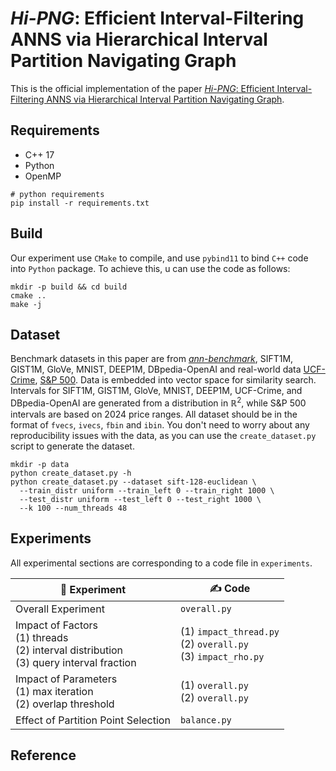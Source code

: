 # *Hi-PNG*: Efficient Interval-Filtering ANNS via Hierarchical Interval Partition Navigating Graph

This is the official implementation of the paper [*Hi-PNG*: Efficient Interval-Filtering ANNS via Hierarchical Interval Partition Navigating Graph](README.md).

## Requirements

- C++ 17
- Python
- OpenMP
  
```shell
# python requirements
pip install -r requirements.txt
```

## Build

Our experiment use `CMake` to compile, and use `pybind11` to bind `C++` code into `Python` package. To achieve this, u can use the code as follows:
```shell
mkdir -p build && cd build
cmake ..
make -j
```

## Dataset

Benchmark datasets in this paper are from [*ann-benchmark*](https://github.com/erikbern/ann-benchmarks), SIFT1M, GIST1M, GloVe, MNIST, DEEP1M, DBpedia-OpenAI and real-world data [UCF-Crime](https://www.kaggle.com/api/v1/datasets/download/odins0n/ucf-crime-dataset), [S\&P 500](https://www.kaggle.com/api/v1/datasets/download/footballjoe789/us-stock-dataset). Data is embedded into vector space for similarity search. Intervals for SIFT1M, GIST1M, GloVe, MNIST, DEEP1M, UCF-Crime, and DBpedia-OpenAI are generated from a distribution in $\mathbb{R}^2$, while S\&P 500 intervals are based on 2024 price ranges.
All dataset should be in the format of `fvecs`, `ivecs`, `fbin` and `ibin`.
You don't need to worry about any reproducibility issues with the data, as you can use the ``create_dataset.py`` script to generate the dataset.

```shell
mkdir -p data
python create_dataset.py -h
python create_dataset.py --dataset sift-128-euclidean \
  --train_distr uniform --train_left 0 --train_right 1000 \
  --test_distr uniform --test_left 0 --test_right 1000 \
  --k 100 --num_threads 48
```

## Experiments

All experimental sections are corresponding to a code file in ``experiments``.


| 🔬 Experiment | ✍ Code |
|--|--|
| Overall Experiment | ``overall.py`` | 
| Impact of Factors<br> (1) threads<br> (2) interval distribution<br> (3) query interval fraction | (1) ``impact_thread.py``<br> (2) ``overall.py``<br> (3) ``impact_rho.py`` |
| Impact of Parameters<br> (1) max iteration<br> (2) overlap threshold | (1) ``overall.py``<br> (2) ``overall.py`` |
| Effect of Partition Point Selection | ``balance.py`` |

## Reference